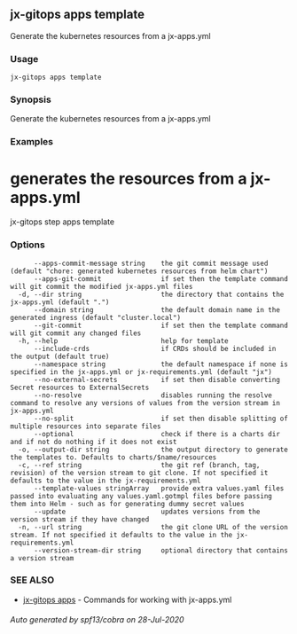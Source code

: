 ## jx-gitops apps template

Generate the kubernetes resources from a jx-apps.yml

### Usage

```
jx-gitops apps template
```

### Synopsis

Generate the kubernetes resources from a jx-apps.yml

### Examples

  # generates the resources from a jx-apps.yml
  jx-gitops step apps template

### Options

```
      --apps-commit-message string    the git commit message used (default "chore: generated kubernetes resources from helm chart")
      --apps-git-commit               if set then the template command will git commit the modified jx-apps.yml files
  -d, --dir string                    the directory that contains the jx-apps.yml (default ".")
      --domain string                 the default domain name in the generated ingress (default "cluster.local")
      --git-commit                    if set then the template command will git commit any changed files
  -h, --help                          help for template
      --include-crds                  if CRDs should be included in the output (default true)
      --namespace string              the default namespace if none is specified in the jx-apps.yml or jx-requirements.yml (default "jx")
      --no-external-secrets           if set then disable converting Secret resources to ExternalSecrets
      --no-resolve                    disables running the resolve command to resolve any versions of values from the version stream in jx-apps.yml
      --no-split                      if set then disable splitting of multiple resources into separate files
      --optional                      check if there is a charts dir and if not do nothing if it does not exist
  -o, --output-dir string             the output directory to generate the templates to. Defaults to charts/$name/resources
  -c, --ref string                    the git ref (branch, tag, revision) of the version stream to git clone. If not specified it defaults to the value in the jx-requirements.yml
      --template-values stringArray   provide extra values.yaml files passed into evaluating any values.yaml.gotmpl files before passing them into Helm - such as for generating dummy secret values
      --update                        updates versions from the version stream if they have changed
  -n, --url string                    the git clone URL of the version stream. If not specified it defaults to the value in the jx-requirements.yml
      --version-stream-dir string     optional directory that contains a version stream
```

### SEE ALSO

* [jx-gitops apps](jx-gitops_apps.md)	 - Commands for working with jx-apps.yml

###### Auto generated by spf13/cobra on 28-Jul-2020
